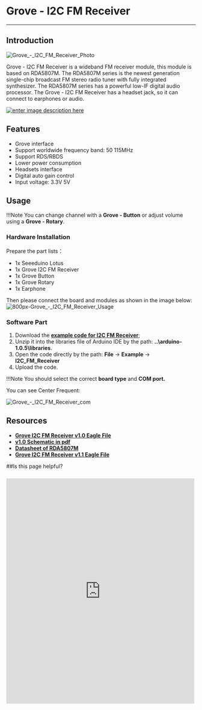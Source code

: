# Grove - I2C FM Receiver
----------
## Introduction ##

![Grove_-_I2C_FM_Receiver_Photo](http://www.seeedstudio.com/wiki/images/thumb/7/79/Grove_-_I2C_FM_Receiver_Photo.jpg/400px-Grove_-_I2C_FM_Receiver_Photo.jpg)

Grove - I2C FM Receiver is a wideband FM receiver module, this module is based on RDA5807M. The RDA5807M series is the newest generation single-chip broadcast FM stereo radio tuner with fully integrated synthesizer. The RDA5807M series has a powerful low-IF digital audio processor. The Grove - I2C FM Receiver has a headset jack, so it can connect to earphones or audio.

[![enter image description here](http://www.seeedstudio.com/wiki/images/thumb/d/d0/Get_One_Now_Banner.png/150px-Get_One_Now_Banner.png)](https://www.seeedstudio.com/item_detail.html?p_id=1953)


## Features ##
- Grove interface
- Support worldwide frequency band: 50 115MHz
- Support RDS/RBDS
- Lower power consumption
- Headsets interface
- Digital auto gain control
- Input voltage: 3.3V 5V


## Usage ##
!!!Note 
    You can change channel with a **Grove - Button** or adjust volume using a **Grove - Rotary**.

### Hardware Installation ###

Prepare the part lists：

- 1x Seeeduino Lotus
- 1x Grove I2C FM Receiver
- 1x Grove Button 
- 1x Grove Rotary
- 1x Earphone

Then please connect the board and modules as shown in the image below:
![800px-Grove_-_I2C_FM_Receiver_Usage](http://www.seeedstudio.com/wiki/images/thumb/3/3d/Grove_-_I2C_FM_Receiver_Usage.jpg/600px-Grove_-_I2C_FM_Receiver_Usage.jpg)


### Software Part ###
1. Download the **[example code for I2C FM Receiver](https://github.com/Seeed-Studio/I2C_FM_Receiver)**;
1. Unzip it into the libraries file of Arduino IDE by the path: **..\arduino-1.0.5\libraries**.
1. Open the code directly by the path: **File** -> **Example** -> **I2C_FM_Receiver**
1. Upload the code. 

!!!Note 
    You should select the correct **board type** and **COM port.**

You can see Center Frequent:

![Grove_-_I2C_FM_Receiver_com](http://www.seeedstudio.com/wiki/images/thumb/2/26/Grove_-_I2C_FM_Receiver_com.jpg/400px-Grove_-_I2C_FM_Receiver_com.jpg)

## Resources ##
- **[Grove I2C FM Receiver v1.0 Eagle File](http://www.seeedstudio.com/wiki/images/a/a7/Grove_I2C_FM_Receiver_v1.0.zip)**
- **[v1.0 Schematic in pdf](http://www.seeedstudio.com/wiki/images/8/8a/Grove_I2C_FM_Receiver_v1.1_PDF.pdf)**
- **[Datasheet of RDA5807M](http://www.seeedstudio.com/wiki/images/8/88/RDA5807M_datasheet_v1.1.pdf)**
- **[Grove I2C FM Receiver v1.1 Eagle File](http://www.seeedstudio.com/wiki/images/3/3d/Grove_I2C_FM_Receiver_v1.1_Eagle.zip)**


##Is this page helpful?
<iframe style="height: 600px; width: 500px; margin: 10px 0 10px;" allowTransparency="true" src="https://www.surveymonkey.com/r/KPPL6H8" frameborder="0"></iframe>